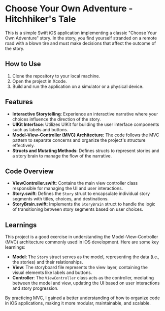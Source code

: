 # Choose Your Own Adventure - Hitchhiker's Tale

This is a simple Swift iOS application implementing a classic "Choose Your Own Adventure" story. In the story, you find yourself stranded on a remote road with a blown tire and must make decisions that affect the outcome of the story.

## How to Use

1. Clone the repository to your local machine.
2. Open the project in Xcode.
3. Build and run the application on a simulator or a physical device.

## Features

- **Interactive Storytelling**: Experience an interactive narrative where your choices influence the direction of the story.
- **UIKit Interface**: Utilizes UIKit for building the user interface components such as labels and buttons.
- **Model-View-Controller (MVC) Architecture**: The code follows the MVC pattern to separate concerns and organize the project's structure effectively.
- **Structs and Mutating Methods**: Defines structs to represent stories and a story brain to manage the flow of the narrative.

## Code Overview

- **ViewController.swift**: Contains the main view controller class responsible for managing the UI and user interactions.
- **Story.swift**: Defines the `Story` struct to encapsulate individual story segments with titles, choices, and destinations.
- **StoryBrain.swift**: Implements the `StoryBrain` struct to handle the logic of transitioning between story segments based on user choices.

## Learnings

This project is a good exercise in understanding the Model-View-Controller (MVC) architecture commonly used in iOS development. Here are some key learnings:

- **Model**: The `Story` struct serves as the model, representing the data (i.e., the stories) and their relationships.
- **View**: The storyboard file represents the view layer, containing the visual elements like labels and buttons.
- **Controller**: The `ViewController` class acts as the controller, mediating between the model and view, updating the UI based on user interactions and story progression.

By practicing MVC, I gained a better understanding of how to organize code in iOS applications, making it more modular, maintainable, and scalable.
